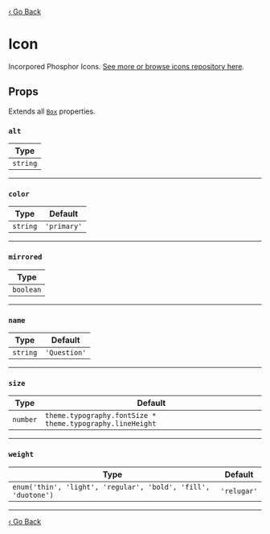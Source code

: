[‹ Go Back](README.md)

# Icon

Incorpored Phosphor Icons. [See more or browse icons repository here](https://phosphoricons.com/).

## Props

Extends all [`Box`](Box.md) properties.

### `alt`

| Type     |
|----------|
| `string` |

---

### `color`

| Type     | Default     |
|----------|-------------|
| `string` | `'primary'` |

---

### `mirrored`

| Type      |
|-----------|
| `boolean` |

---

### `name`

| Type     | Default      |
|----------|--------------|
| `string` | `'Question'` |

---

### `size`

| Type     | Default                                                   |
|----------|-----------------------------------------------------------|
| `number` | `theme.typography.fontSize * theme.typography.lineHeight` |

---

### `weight`

| Type                                                          | Default     |
|---------------------------------------------------------------|-------------|
| `enum('thin', 'light', 'regular', 'bold', 'fill', 'duotone')` | `'relugar'` |

---

[‹ Go Back](README.md)
